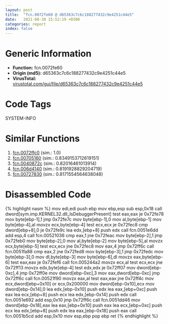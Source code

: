 ```yaml
---
layout: post
title:  "fcn.0072fe60 @ d65363c7c6c188277432c9e4251c44e5"
date:   2021-08-30 15:52:19 +0300
categories: report
index: false
---
```


# Generic Information
- **Function:** fcn.0072fe60
- **Origin (md5):** d65363c7c6c188277432c9e4251c44e5
- **VirusTotal:** [virustotal.com/gui/file/d65363c7c6c188277432c9e4251c44e5][virustotal_ref]

# Code Tags
<span class="tag" id="SYSTEM-INFO">SYSTEM-INFO</span>


# Similar Functions

1. [fcn.0072ffc0][similar_1_ref] (sim.: 1.0)
2. [fcn.00705160][similar_2_ref] (sim.: 0.8349153712619151)
3. [fcn.0040872c][similar_3_ref] (sim.: 0.82016461013914)
4. [fcn.006d4140][similar_4_ref] (sim.: 0.8191928829204719)
5. [fcn.00727830][similar_5_ref] (sim.: 0.8171554564638048)


# Disassembled Code

{% highlight nasm %}
mov edi,edi
push ebp
mov ebp,esp
sub esp,0x18
call dword[sym.imp.KERNEL32.dll_IsDebuggerPresent]
test eax,eax
je 0x72fe78
mov byte[ebp-1],1
jmp 0x72fe7c
mov byte[ebp-1],0
mov al,byte[ebp-1]
mov byte[ebp-4],al
movzx ecx,byte[ebp-4]
test ecx,ecx
je 0x72fec8
cmp dword[ebp+8],0
je 0x72fe9c
lea edx,[ebp+8]
push edx
call fcn.0051e6dd
add esp,4
call fcn.00521036
cmp eax,1
jne 0x72feac
mov byte[ebp-2],1
jmp 0x72feb0
mov byte[ebp-2],0
mov al,byte[ebp-2]
mov byte[ebp-5],al
movzx ecx,byte[ebp-5]
test ecx,ecx
jne 0x72fec8
mov eax,4
jmp 0x72ff6c
call fcn.0051fa88
cmp eax,2
jne 0x72fed8
mov byte[ebp-3],1
jmp 0x72fedc
mov byte[ebp-3],0
mov dl,byte[ebp-3]
mov byte[ebp-6],dl
movzx eax,byte[ebp-6]
test eax,eax
je 0x72fef6
call fcn.005244a2
movzx ecx,al
test ecx,ecx
jne 0x72ff13
movzx edx,byte[ebp-4]
test edx,edx
je 0x72ff07
mov dword[ebp-0xc],4
jmp 0x72ff0e
mov dword[ebp-0xc],3
mov eax,dword[ebp-0xc]
jmp 0x72ff6c
call fcn.00521f90
movzx eax,al
test eax,eax
jne 0x72ff4c
mov ecx,dword[ebp+0x10]
or ecx,0x200000
mov dword[ebp-0x10],ecx
mov dword[ebp-0x14],0
lea edx,[ebp-0x10]
push edx
lea eax,[ebp+0xc]
push eax
lea ecx,[ebp+8]
push ecx
lea edx,[ebp-0x14]
push edx
call fcn.0051e692
add esp,0x10
jmp 0x72ff6c
call fcn.0051dd46
mov dword[ebp-0x18],eax
lea eax,[ebp+0x10]
push eax
lea ecx,[ebp+0xc]
push ecx
lea edx,[ebp+8]
push edx
lea eax,[ebp-0x18]
push eax
call fcn.0051b5cd
add esp,0x10
mov esp,ebp
pop ebp
ret
{% endhighlight %}


[similar_1_ref]: /report/fcn.0072ffc0@d65363c7c6c188277432c9e4251c44e5
[similar_2_ref]: /report/fcn.00705160@d65363c7c6c188277432c9e4251c44e5
[similar_3_ref]: /report/fcn.0040872c@7bcc89a15d575deafd22288432159007
[similar_4_ref]: /report/fcn.006d4140@d65363c7c6c188277432c9e4251c44e5
[similar_5_ref]: /report/fcn.00727830@d65363c7c6c188277432c9e4251c44e5
[virustotal_ref]: https://www.virustotal.com/gui/file/d65363c7c6c188277432c9e4251c44e5